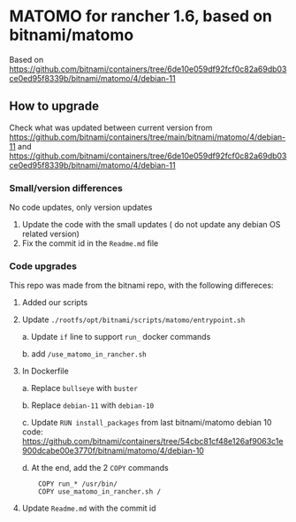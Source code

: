 
# MATOMO for rancher 1.6, based on bitnami/matomo

Based on 
https://github.com/bitnami/containers/tree/6de10e059df92fcf0c82a69db03ce0ed95f8339b/bitnami/matomo/4/debian-11


## How to upgrade


Check what was updated between current version from https://github.com/bitnami/containers/tree/main/bitnami/matomo/4/debian-11 and https://github.com/bitnami/containers/tree/6de10e059df92fcf0c82a69db03ce0ed95f8339b/bitnami/matomo/4/debian-11

### Small/version differences

No code updates, only version updates

1. Update the code with the small updates ( do not update any debian OS related version)
2. Fix the commit id in the `Readme.md` file

### Code upgrades

This repo was made from the bitnami repo, with the following differeces:

1. Added our scripts 

2. Update `./rootfs/opt/bitnami/scripts/matomo/entrypoint.sh`

    a. Update `if` line to support `run_` docker commands
    
    b. add `/use_matomo_in_rancher.sh`


3. In Dockerfile

    a. Replace `bullseye` with `buster`

    b. Replace `debian-11` with `debian-10`

    c. Update `RUN install_packages` from last bitnami/matomo debian 10 code: https://github.com/bitnami/containers/tree/54cbc81cf48e126af9063c1e900dcabe00e3770f/bitnami/matomo/4/debian-10
    
    d. At the end, add the 2 `COPY` commands


           COPY run_* /usr/bin/
           COPY use_matomo_in_rancher.sh /

4. Update `Readme.md` with the commit id
